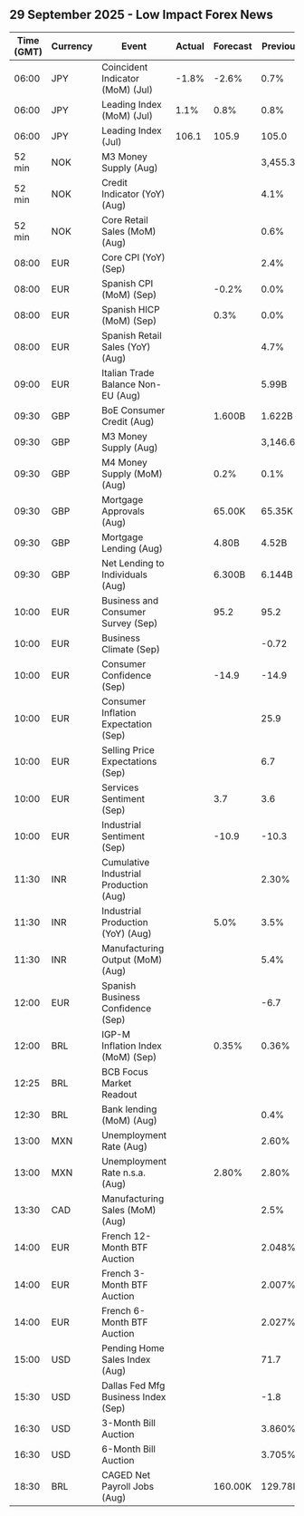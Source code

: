 ## 29 September 2025 - Low Impact Forex News

| Time (GMT) | Currency | Event | Actual | Forecast | Previous |
|------|----------|-------|--------|----------|----------|
| 06:00 | JPY | Coincident Indicator (MoM) (Jul) | -1.8% | -2.6% | 0.7% |
| 06:00 | JPY | Leading Index (MoM) (Jul) | 1.1% | 0.8% | 0.8% |
| 06:00 | JPY | Leading Index (Jul) | 106.1 | 105.9 | 105.0 |
| 52 min | NOK | M3 Money Supply (Aug) |  |  | 3,455.3B |
| 52 min | NOK | Credit Indicator (YoY) (Aug) |  |  | 4.1% |
| 52 min | NOK | Core Retail Sales (MoM) (Aug) |  |  | 0.6% |
| 08:00 | EUR | Core CPI (YoY) (Sep) |  |  | 2.4% |
| 08:00 | EUR | Spanish CPI (MoM) (Sep) |  | -0.2% | 0.0% |
| 08:00 | EUR | Spanish HICP (MoM) (Sep) |  | 0.3% | 0.0% |
| 08:00 | EUR | Spanish Retail Sales (YoY) (Aug) |  |  | 4.7% |
| 09:00 | EUR | Italian Trade Balance Non-EU (Aug) |  |  | 5.99B |
| 09:30 | GBP | BoE Consumer Credit (Aug) |  | 1.600B | 1.622B |
| 09:30 | GBP | M3 Money Supply (Aug) |  |  | 3,146.6B |
| 09:30 | GBP | M4 Money Supply (MoM) (Aug) |  | 0.2% | 0.1% |
| 09:30 | GBP | Mortgage Approvals (Aug) |  | 65.00K | 65.35K |
| 09:30 | GBP | Mortgage Lending (Aug) |  | 4.80B | 4.52B |
| 09:30 | GBP | Net Lending to Individuals (Aug) |  | 6.300B | 6.144B |
| 10:00 | EUR | Business and Consumer Survey (Sep) |  | 95.2 | 95.2 |
| 10:00 | EUR | Business Climate (Sep) |  |  | -0.72 |
| 10:00 | EUR | Consumer Confidence (Sep) |  | -14.9 | -14.9 |
| 10:00 | EUR | Consumer Inflation Expectation (Sep) |  |  | 25.9 |
| 10:00 | EUR | Selling Price Expectations (Sep) |  |  | 6.7 |
| 10:00 | EUR | Services Sentiment (Sep) |  | 3.7 | 3.6 |
| 10:00 | EUR | Industrial Sentiment (Sep) |  | -10.9 | -10.3 |
| 11:30 | INR | Cumulative Industrial Production (Aug) |  |  | 2.30% |
| 11:30 | INR | Industrial Production (YoY) (Aug) |  | 5.0% | 3.5% |
| 11:30 | INR | Manufacturing Output (MoM) (Aug) |  |  | 5.4% |
| 12:00 | EUR | Spanish Business Confidence (Sep) |  |  | -6.7 |
| 12:00 | BRL | IGP-M Inflation Index (MoM) (Sep) |  | 0.35% | 0.36% |
| 12:25 | BRL | BCB Focus Market Readout |  |  |  |
| 12:30 | BRL | Bank lending (MoM) (Aug) |  |  | 0.4% |
| 13:00 | MXN | Unemployment Rate (Aug) |  |  | 2.60% |
| 13:00 | MXN | Unemployment Rate n.s.a. (Aug) |  | 2.80% | 2.80% |
| 13:30 | CAD | Manufacturing Sales (MoM) (Aug) |  |  | 2.5% |
| 14:00 | EUR | French 12-Month BTF Auction |  |  | 2.048% |
| 14:00 | EUR | French 3-Month BTF Auction |  |  | 2.007% |
| 14:00 | EUR | French 6-Month BTF Auction |  |  | 2.027% |
| 15:00 | USD | Pending Home Sales Index (Aug) |  |  | 71.7 |
| 15:30 | USD | Dallas Fed Mfg Business Index (Sep) |  |  | -1.8 |
| 16:30 | USD | 3-Month Bill Auction |  |  | 3.860% |
| 16:30 | USD | 6-Month Bill Auction |  |  | 3.705% |
| 18:30 | BRL | CAGED Net Payroll Jobs (Aug) |  | 160.00K | 129.78K |
